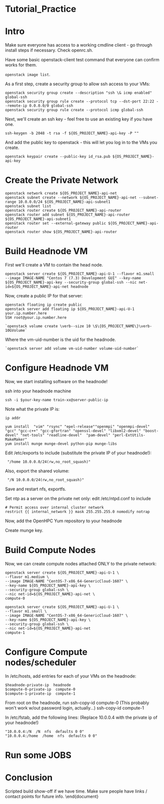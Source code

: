 #  Tutorial_Practice

# Intro
Make sure everyone has access to a working cmdline client - go through install steps if necessary. 
Check openrc.sh.

Have some basic openstack-client test command that everyone can confirm works for them.

`openstack image list`.

As a first step, create a security group to allow ssh access to your VMs:

```
openstack security group create --description "ssh \& icmp enabled" global-ssh
openstack security group rule create --protocol tcp --dst-port 22:22 --remote-ip 0.0.0.0/0 global-ssh
openstack security group rule create --protocol icmp global-ssh
```

Next, we'll create an ssh key - feel free to use an existing key if you have one.
```
ssh-keygen -b 2048 -t rsa -f ${OS_PROJECT_NAME}-api-key -P ""
```

And add the public key to openstack - this will let you log in to the VMs you create.
```
openstack keypair create --public-key id_rsa.pub ${OS_PROJECT_NAME}-api-key
```

# Create the Private Network
```
openstack network create ${OS_PROJECT_NAME}-api-net
openstack subnet create --network ${OS_PROJECT_NAME}-api-net --subnet-range 10.0.0.0/24 ${OS_PROJECT_NAME}-api-subnet1
openstack subnet list
openstack router create ${OS_PROJECT_NAME}-api-router
openstack router add subnet ${OS_PROJECT_NAME}-api-router ${OS_PROJECT_NAME}-api-subnet1
openstack router set --external-gateway public ${OS_PROJECT_NAME}-api-router
openstack router show ${OS_PROJECT_NAME}-api-router
```



# Build Headnode VM
First we'll create a VM to contain the head node. 

```
openstack server create ${OS_PROJECT_NAME}-api-U-1 --flavor m1.small  --image IMAGE-NAME "Centos 7 (7.3) Development GUI" --key-name ${OS_PROJECT_NAME}-api-key --security-group global-ssh --nic net-id=${OS_PROJECT_NAME}-api-net headnode
```

Now, create a public IP for that server:
```
openstack floating ip create public
openstack server add floating ip ${OS_PROJECT_NAME}-api-U-1 your.ip.number.here
SSH root@your.ip.number.here
```


```
`openstack volume create \verb--size 10 \$\{OS_PROJECT_NAME\}\verb-10GVolume`

```

Where the vm-uid-number is the uid for the headnode.
```
`openstack server add volume vm-uid-number volume-uid-number`
```

# Configure Headnode VM

Now, we start installing software on the headnode! 

ssh into your headnode machine 
```
ssh -i $your-key-name train-xx@server-public-ip
```

Note what the private IP is:
```
ip addr
```

```
yum install  "vim" "rsync" "epel-release""openmpi" "openmpi-devel"  "gcc" "gcc-c++" "gcc-gfortran" "openssl-devel" "libxml2-devel" "boost-devel" "net-tools" "readline-devel"  "pam-devel" "perl-ExtUtils-MakeMaker" 
yum install munge munge-devel python-pip munge-libs
```

Edit /etc/exports to include (substitute the private IP of your headnode!):
```
 "/home 10.0.0.0/24(rw,no_root_squash)"
```
 Also, export the shared volume:
```
 "/N 10.0.0.0/24(rw,no_root_squash)"
```


 Save and restart nfs, exportfs. 

Set ntp as a server on the private net only: 
edit /etc/ntpd.conf to include
```
# Permit access over internal cluster network
restrict {{ internal_network }} mask 255.255.255.0 nomodify notrap
```

Now, add the OpenHPC Yum repository to your headnode

Create munge key.


# Build Compute Nodes

Now, we can create compute nodes attached ONLY to the private network:
```
openstack server create ${OS_PROJECT_NAME}-api-U-1 \
--flavor m1.medium \
--image IMAGE-NAME "CentOS-7-x86_64-GenericCloud-1607" \
--key-name ${OS_PROJECT_NAME}-api-key \
--security-group global-ssh \
--nic net-id=${OS_PROJECT_NAME}-api-net \
compute-0
```

```
openstack server create ${OS_PROJECT_NAME}-api-U-1 \
--flavor m1.small \
--image IMAGE-NAME "CentOS-7-x86_64-GenericCloud-1607" \
--key-name ${OS_PROJECT_NAME}-api-key \
--security-group global-ssh \
--nic net-id=${OS_PROJECT_NAME}-api-net
compute-1
```


# Configure Compute nodes/scheduler
In /etc/hosts, add entries for each of your VMs on the headnode:
```
$headnode-private-ip  headnode
$compute-0-private-ip  compute-0
$compute-1-private-ip  compute-1
```

From root on the headnode, run
ssh-copy-id compute-0 (This probably won't work w/out password login, actually...)
ssh-copy-id compute-1

In /etc/fstab, add the following lines:
(Replace 10.0.0.4 with the private ip of your headnode!)
```
"10.0.0.4:/N  /N  nfs  defaults 0 0"
"10.0.0.4:/home  /home  nfs  defaults 0 0"
```



# Run some JOBS
# Conclusion
Scripted build show-off if we have time. 
Make sure people have links / contact points for future info.
\end{document}

